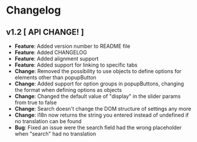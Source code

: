# Changelog

## v1.2 [ API CHANGE! ]
* **Feature**: Added version number to README file
* **Feature**: Added CHANGELOG
* **Feature**: Added alignment support
* **Feature**: Added support for linking to specific tabs
* **Change**: Removed the possibility to use objects to define options for elements other than popupButton
* **Change**: Added support for option groups in popupButtons, changing the format when defining options as objects
* **Change**: Changed the default value of "display" in the slider params from true to false
* **Change**: Search doesn't change the DOM structure of settings any more
* **Change**: i18n now returns the string you entered instead of undefined if no translation can be found
* **Bug**: Fixed an issue were the search field had the wrong placeholder when "search" had no translation

